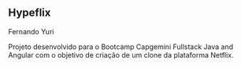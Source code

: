 <h2>Hypeflix</h2>

Fernando Yuri

Projeto desenvolvido para o Bootcamp Capgemini Fullstack Java and Angular com o objetivo de criação de um clone da plataforma Netflix.
